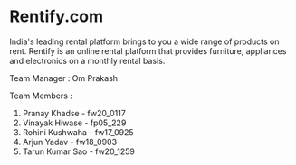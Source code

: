 # Rentify.com
India's leading rental platform brings to you a wide range of products on rent. Rentify is an online rental platform that provides furniture, appliances and electronics on a monthly rental basis.

 Team Manager : Om Prakash

 Team Members :
1. Pranay Khadse - fw20_0117
2. Vinayak Hiwase - fp05_229
3. Rohini Kushwaha - fw17_0925
4. Arjun Yadav - fw18_0903
5. Tarun Kumar Sao - fw20_1259
